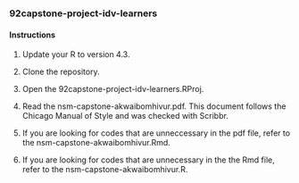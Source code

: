 ### 92capstone-project-idv-learners

#### Instructions

1. Update your R to version 4.3.

2. Clone the repository.

3. Open the 92capstone-project-idv-learners.RProj.

4. Read the nsm-capstone-akwaibomhivur.pdf. This document follows the Chicago Manual of Style and was checked with Scribbr.

5. If you are looking for codes that are unneccessary in the pdf file, refer to the nsm-capstone-akwaibomhivur.Rmd.

6. If you are looking for codes that are unnecessary in the the Rmd file, refer to the nsm-capstone-akwaibomhivur.R.

